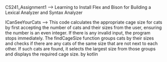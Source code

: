 CS241_Assignment1 -->  Learning to Install Flex and Bison for Building a Lexical Analyzer and Syntax Analyzer

ICanSeeYourCats --> This code calculates the appropriate cage size for cats by first accepting the number of cats and their sizes from the user, ensuring the number is an even integer. If there is any invalid input, the program stops immediately. The findCageSize function groups cats by their sizes and checks if there are any cats of the same size that are not next to each other. If such cats are found, it selects the largest size from those groups and displays the required cage size. by kotlin
